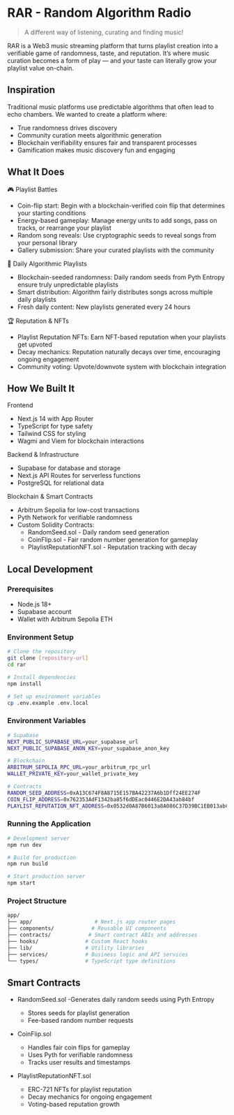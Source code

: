 # RAR - Random Algorithm Radio
> A different way of listening, curating and finding music!

RAR is a Web3 music streaming platform that turns playlist creation into a verifiable game of randomness, taste, and reputation. It’s where music curation becomes a form of play — and your taste can literally grow your playlist value on-chain.

## Inspiration
Traditional music platforms use predictable algorithms that often lead to echo chambers. We wanted to create a platform where:
- True randomness drives discovery
- Community curation meets algorithmic generation
- Blockchain verifiability ensures fair and transparent processes
- Gamification makes music discovery fun and engaging

## What It Does
🎮 Playlist Battles
- Coin-flip start: Begin with a blockchain-verified coin flip that determines your starting conditions
- Energy-based gameplay: Manage energy units to add songs, pass on tracks, or rearrange your playlist
- Random song reveals: Use cryptographic seeds to reveal songs from your personal library
- Gallery submission: Share your curated playlists with the community

🎵 Daily Algorithmic Playlists
- Blockchain-seeded randomness: Daily random seeds from Pyth Entropy ensure truly unpredictable playlists
- Smart distribution: Algorithm fairly distributes songs across multiple daily playlists
- Fresh daily content: New playlists generated every 24 hours

🏆 Reputation & NFTs
- Playlist Reputation NFTs: Earn NFT-based reputation when your playlists get upvoted
- Decay mechanics: Reputation naturally decays over time, encouraging ongoing engagement
- Community voting: Upvote/downvote system with blockchain integration

## How We Built It
Frontend
- Next.js 14 with App Router
- TypeScript for type safety
- Tailwind CSS for styling
- Wagmi and Viem for blockchain interactions

Backend & Infrastructure
- Supabase for database and storage
- Next.js API Routes for serverless functions
- PostgreSQL for relational data

Blockchain & Smart Contracts
- Arbitrum Sepolia for low-cost transactions
- Pyth Network for verifiable randomness
- Custom Solidity Contracts:
  - RandomSeed.sol - Daily random seed generation
  - CoinFlip.sol - Fair random number generation for gameplay
  - PlaylistReputationNFT.sol - Reputation tracking with decay

## Local Development

### Prerequisites
- Node.js 18+
- Supabase account
- Wallet with Arbitrum Sepolia ETH

### Environment Setup
```bash
# Clone the repository
git clone [repository-url]
cd rar
```

```bash
# Install dependencies
npm install
```

```bash
# Set up environment variables
cp .env.example .env.local
```

### Environment Variables
```bash
# Supabase
NEXT_PUBLIC_SUPABASE_URL=your_supabase_url
NEXT_PUBLIC_SUPABASE_ANON_KEY=your_supabase_anon_key

# Blockchain
ARBITRUM_SEPOLIA_RPC_URL=your_arbitrum_rpc_url
WALLET_PRIVATE_KEY=your_wallet_private_key

# Contracts
RANDOM_SEED_ADDRESS=0xA13C674F8A8715E157BA42237A6b1Dff24EE274F
COIN_FLIP_ADDRESS=0x762353AdF1342ba85f6dDEac0446E2DA43ab84bf
PLAYLIST_REPUTATION_NFT_ADDRESS=0x0532d0A87B6013a8A086C37D39BC1EB013abC2f4
```

### Running the Application

```bash
# Development server
npm run dev

# Build for production
npm run build

# Start production server
npm start
```
### Project Structure
```bash
app/
├── app/                    # Next.js app router pages
├── components/            # Reusable UI components
├── contracts/            # Smart contract ABIs and addresses
├── hooks/               # Custom React hooks
├── lib/                 # Utility libraries
├── services/            # Business logic and API services
└── types/               # TypeScript type definitions
```

##  Smart Contracts
- RandomSeed.sol
  -Generates daily random seeds using Pyth Entropy
  - Stores seeds for playlist generation
  - Fee-based random number requests

- CoinFlip.sol
  - Handles fair coin flips for gameplay
  - Uses Pyth for verifiable randomness
  - Tracks user results and timestamps

- PlaylistReputationNFT.sol
  - ERC-721 NFTs for playlist reputation
  - Decay mechanics for ongoing engagement
  - Voting-based reputation growth
